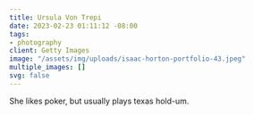 ```yaml
---
title: Ursula Von Trepi
date: 2023-02-23 01:11:12 -08:00
tags:
- photography
client: Getty Images
image: "/assets/img/uploads/isaac-horton-portfolio-43.jpeg"
multiple_images: []
svg: false
---
```


She likes poker, but usually plays texas hold-um.